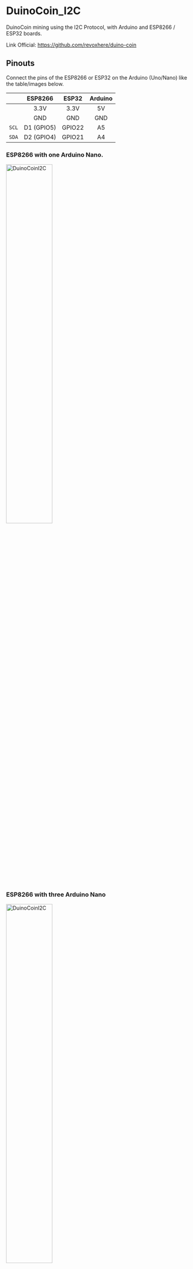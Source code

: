 # DuinoCoin_I2C
DuinoCoin mining using the I2C Protocol, with Arduino and ESP8266 / ESP32 boards.

Link Official: https://github.com/revoxhere/duino-coin


## Pinouts

Connect the pins of the ESP8266 or ESP32 on the Arduino (Uno/Nano) like the table/images below.

|| ESP8266 | ESP32 | Arduino |
|:-:| :----: | :----: | :-----: |
||3.3V | 3.3V | 5V |
||GND | GND | GND |
|`SCL`|D1 (GPIO5) | GPIO22 | A5 |
|`SDA`|D2 (GPIO4) | GPIO21 | A4 |


### ESP8266 with one Arduino Nano.

<img src="https://raw.githubusercontent.com/ricaun/DuinoCoinI2C/main/Resources/Fritzing/DuinoCoinI2C/DuinoCoinI2C_1xNano.png" alt="DuinoCoinI2C" width="50%">


### ESP8266 with three Arduino Nano

<img src="https://raw.githubusercontent.com/ricaun/DuinoCoinI2C/main/Resources/Fritzing/DuinoCoinI2C/DuinoCoinI2C_3xNano.png" alt="DuinoCoinI2C" width="50%">


### ESP8266 with three Arduino UNO

<img src="https://raw.githubusercontent.com/ricaun/DuinoCoinI2C/main/Resources/Fritzing/DuinoCoinI2C/DuinoCoinI2C.png" alt="DuinoCoinI2C" width="50%">

# Library Dependency

* [DuinoCoin](https://github.com/ricaun/arduino-DuinoCoin) (Handle the `Ducos1a` hash work)
* [ArduinoUniqueID](https://github.com/ricaun/ArduinoUniqueID) (Handle the chip ID)
* [StreamJoin](https://github.com/ricaun/StreamJoin) (StreamString for AVR)
